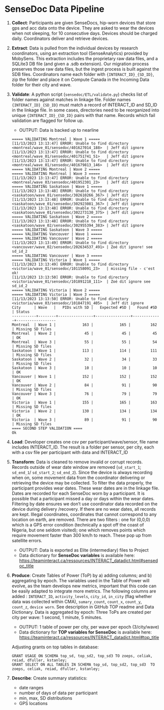 # SenseDoc Data Pipeline

1. **Collect**: Participants are given SenseDocs, hip-worn devices that store gps and acc data onto the device. They are asked to wear the devices when not sleeping, for 10 consecutive days. Devices should be charged daily. Coordinators deliver and retrieve devices.
   
2. **Extract**: Data is pulled from the individual devices by research coordinators, using an extraction tool (SenseAnalytics) provided by MobySens. This extraction includes the proprietary raw data files, and a SQLite3 DB file (and given a .sdb extension). Our migration process preserves those raw data files, but the ingest process is built against the SDB files. Coordinators name each folder with `{INTERACT_ID}_{SD_ID}`, zip the folder and place it on Compute Canada in the Incoming Data folder for their city and wave.
   
3. **Validate**: A python script (`sensedoc/ETL/validate.py`) checks list of folder names against matches in linkage file. Folder names `{INTERACT_ID}_{SD_ID}` must match a record of INTERACT_ID and SD_ID in the linkage file. In some cases, directories need to be reorganized into unique `{INTERACT_ID}_{SD_ID}` pairs with that name. Records which fail validation are flagged for follow up.

   + OUTPUT: Data is backed up to nearline

   ```
   ===== VALIDATING Montreal | Wave 1 =====
   [11/13/2023 13:13:47] ERROR: Unable to find directory <montreal/wave_01/sensedoc/401627014_188>  | Jeff dit ignore
   [11/13/2023 13:13:47] ERROR: Unable to find directory <montreal/wave_01/sensedoc/401751741_51>   | Jeff dit ignore
   [11/13/2023 13:13:47] ERROR: Unable to find directory <montreal/wave_01/sensedoc/401679813_146>  | Jeff dit ignore
   ===== VALIDATING Montreal | Wave 2 =====
   ===== VALIDATING Montreal | Wave 3 =====
   [11/13/2023 13:13:47] ERROR: Unable to find directory <montreal/wave_03/sensedoc/401952301_23>   | Jeff dit ignore
   ===== VALIDATING Saskatoon | Wave 1 =====
   [11/13/2023 13:13:48] ERROR: Unable to find directory <saskatoon/wave_01/sensedoc/302610266_367> | Jeff dit ignore
   [11/13/2023 13:13:48] ERROR: Unable to find directory <saskatoon/wave_01/sensedoc/302923081_367> | Jeff dit ignore
   [11/13/2023 13:13:48] ERROR: Unable to find directory <saskatoon/wave_01/sensedoc/302273130_375> | Jeff dit ignore
   ===== VALIDATING Saskatoon | Wave 2 =====
   [11/13/2023 13:13:48] ERROR: Unable to find directory <saskatoon/wave_02/sensedoc/302955394_383> | Jeff dit ignore
   ===== VALIDATING Saskatoon | Wave 3 =====
   ===== VALIDATING Vancouver | Wave 1 =====
   ===== VALIDATING Vancouver | Wave 2 =====
   [11/13/2023 13:13:49] ERROR: Unable to find directory <vancouver/wave_02/sensedoc/202634537_491> | Zoé dit ignore! see sd_id_2
   ===== VALIDATING Vancouver | Wave 3 =====
   ===== VALIDATING Victoria | Wave 1 =====
   [11/13/2023 13:13:49] ERROR: Unable to find directory <victoria/wave_01/sensedoc/101158091_23>   | missing file - c'est ok!
   [11/13/2023 13:13:50] ERROR: Unable to find directory <victoria/wave_01/sensedoc/101891218_111>  | Zoé dit ignore see sd_id_2
   ===== VALIDATING Victoria | Wave 2 =====
   ===== VALIDATING Victoria | Wave 3 =====
   [11/13/2023 13:13:50] ERROR: Unable to find directory <victoria/wave_03/sensedoc/101847191_405>  | Jeff dit ignore
   City      | Wave   |   PIDs with SD |   Expected #SD |   Found #SD | Status
   -----------+--------+----------------+----------------+-------------+------------------
   Montreal  | Wave 1 |            163 |            165 |         162 | Missing SD files
   Montreal  | Wave 2 |             45 |             45 |          45 | OK
   Montreal  | Wave 3 |             55 |             55 |          54 | Missing SD files
   Saskatoon | Wave 1 |            113 |            114 |         111 | Missing SD files
   Saskatoon | Wave 2 |             32 |             34 |          33 | Missing SD files
   Saskatoon | Wave 3 |             10 |             10 |          10 | OK
   Vancouver | Wave 1 |            152 |            152 |         152 | OK
   Vancouver | Wave 2 |             84 |             91 |          90 | Missing SD files
   Vancouver | Wave 3 |             76 |             79 |          79 | OK
   Victoria  | Wave 1 |            155 |            165 |         163 | Missing SD files
   Victoria  | Wave 2 |            130 |            134 |         134 | OK
   Victoria  | Wave 3 |             89 |             91 |          90 | Missing SD files
   ==== SECOND STEP VALIDATION ====
   Ok
   ```
   
4. **Load**: Developer creates one csv per participant/wave/sensor, file name includes INTERACT_ID. The result is a folder per sensor, per city, each with a csv file per participant with data and INTERACT_ID

5. **Transform**: Data is cleaned to remove invalid or corrupt records. Records outside of wear date window are removed (`sd_start_1`; `sd_end_1`/ `sd_start_2`; `sd_end_2`). Since the device is always recording when on, some movement data from the coordinator delivering or retrieving the device may be collected. To filter the data properly, the participant provides wear dates. These wear dates are in the linkage file. Dates are recorded for each SenseDoc worn by a participant. It is possible that a participant missed a day or days within the wear dates. Filtering by date ensures we don’t use coordinator data recorded on the device during delivery /recovery. If there are no wear dates, all records are kept.
   Illegal coordinates, coordinates that cannot correspond to any location on earth, are removed. There are two filters : one for (0,0,0) which is a GPS error condition (technically a spot off the coast of Nigeria, but one seldom visited); one which removes points which require movement faster than 300 km/h to reach. These pop up from satellite errors.
      + OUTPUT: Data is exported as Elite (intermediary) files to Project
      + Data dictionary for **SenseDoc variables** is available here: https://teaminteract.ca/ressources/INTERACT_datadict.html#sensedoc_title 

6. **Produce**: Create Tables of Power (ToP) by a) adding columns; and b) aggregating by epoch. The variables used in the Table of Power will evolve, as the team develops new metrics, important that this code can be easily adapted to integrate more metrics. 
The following columns are added : `INTERACT_ID`, `activity_levels`, `city_id`, `in_city` (flag whether data was collected within CMA), `sumary_count`, `count_x`, `count_y`, `count_z`, `device worn`. See description in GitHub TOP readme and Data Dictionary. 
Data is aggregated by epoch: Three ToPs are created per city per wave: 1 second, 1 minute, 5 minutes.  
    + OUTPUT: 1 table of power per city, per wave per epoch (3/city/wave)
    + Data dictionary for **TOP variables for SenseDoc** is available here: https://teaminteract.ca/ressources/INTERACT_datadict.html#top_title 

    Adjusting grants on top tables in database:
    ```
    GRANT USAGE ON SCHEMA top_sd, top_sd2, top_sd3 TO zoeps, celiak, reiad, dfuller, kstanley;
    GRANT SELECT ON ALL TABLES IN SCHEMA top_sd, top_sd2, top_sd3  TO zoeps, celiak, reiad, dfuller, kstanley;
    ```

7. **Describe**: Create summary statistics:
      + date ranges
      + number of days of data per participant
      + min, max, SD distributions
      + GPS locations
   

